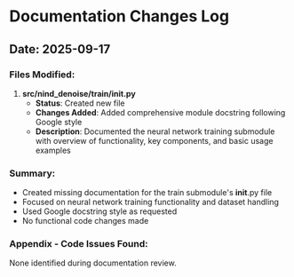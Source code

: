 # Documentation Changes Log

## Date: 2025-09-17

### Files Modified:

1. **src/nind_denoise/train/__init__.py**
    - **Status**: Created new file
    - **Changes Added**: Added comprehensive module docstring following Google style
    - **Description**: Documented the neural network training submodule with overview of functionality, key components,
      and basic usage examples

### Summary:

- Created missing documentation for the train submodule's __init__.py file
- Focused on neural network training functionality and dataset handling
- Used Google docstring style as requested
- No functional code changes made

### Appendix - Code Issues Found:

None identified during documentation review.